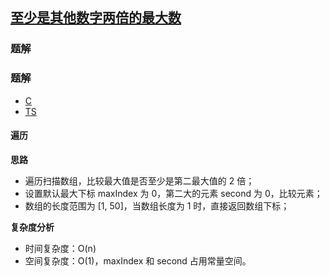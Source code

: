 ## [至少是其他数字两倍的最大数](https://leetcode-cn.com/problems/largest-number-at-least-twice-of-others/)
### 题解
### 题解
+ [C](../../c/768/747.c)
+ [TS](../../ts/768/747.ts)

#### 遍历
**思路**
+ 遍历扫描数组，比较最大值是否至少是第二最大值的 2 倍；
+ 设置默认最大下标 maxIndex 为 0，第二大的元素 second 为 0，比较元素；
+ 数组的长度范围为 [1, 50]，当数组长度为 1 时，直接返回数组下标；

**复杂度分析**
+ 时间复杂度：O(n)
+ 空间复杂度：O(1)，maxIndex 和 second 占用常量空间。